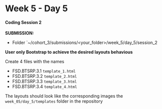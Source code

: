 # Week 5 - Day 5

#### Coding Session 2

**SUBMISSION:**

- Folder `~/cohort_3/submissions/<your_folder>/week_5/day_5/session_2

**User only Bootstrap to achieve the desired layouts behavious**

Create 4 files with the names 

- FSD.BTSRP.3.1 `template_1.html`
- FSD.BTSRP.3.2 `template_2.html`
- FSD.BTSRP.3.3 `template_3.html`
- FSD.BTSRP.3.4 `template_4.html`

The layouts should look like the corresponding images the `week_05/day_5/templates` folder in the repository

